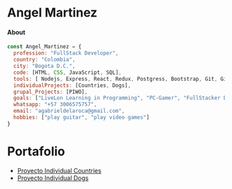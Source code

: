 # Angel Martinez
#### About
```javascript
const Angel_Martinez = {
  profession: "FullStack Developer",
  country: "Colombia",
  city: "Bogota D.C.",
  code: [HTML, CSS, JavaScript, SQL],
  tools: [ Nodejs, Express, React, Redux, Postgress, Bootstrap, Git, Github, ],
  individualProjects: [Countries, Dogs],
  grupal_Projects: [PIWO],
  goals: ["LiveLon Learning in Programming", "PC-Gamer", "FullStacker Dev Senior"],
  whatsapp: "+57 3006575757",
  email: "agabrieldelaroca@gmail.com",
  hobbies: ["play guitar", "play video games"]
}
```
# Portafolio
<ul> 
  <li><a href='https://github.com/AngelGabriel2021/Proyecto-Individual-Countries-2.0' target="_blank" rel="noopener noreferrer">Proyecto Individual Countries</a></li>
  <li><a href='https://github.com/AngelGabriel2021/Proyecto-Individual-Dogs' target="_blank" rel="noopener noreferrer">Proyecto Individual Dogs</a></li>
</ul>


